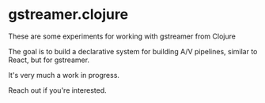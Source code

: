 # gstreamer.clojure
These are some experiments for working with gstreamer from Clojure

The goal is to build a declarative system for building A/V pipelines, similar to React, but for gstreamer.

It's very much a work in progress.

Reach out if you're interested.
